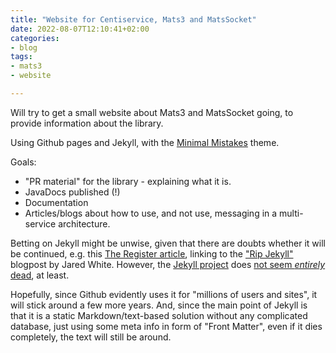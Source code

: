 ```yaml
---
title: "Website for Centiservice, Mats3 and MatsSocket"
date: 2022-08-07T12:10:41+02:00
categories:
- blog 
tags:
- mats3
- website

---
```

Will try to get a small website about Mats3 and MatsSocket going, to provide information about the library.

Using Github pages and Jekyll, with the [Minimal Mistakes](https://github.com/mmistakes/minimal-mistakes) theme.

Goals:

* "PR material" for the library - explaining what it is.
* JavaDocs published (!)
* Documentation
* Articles/blogs about how to use, and not use, messaging in a multi-service architecture.

Betting on Jekyll might be unwise, given that there are doubts whether it will be continued, e.g. this
[The Register article](https://www.theregister.com/2021/09/14/future_of_jekyll_project_engine/), linking to the
["Rip Jekyll"](https://www.bridgetownrb.com/future/rip-jekyll/) blogpost by Jared White. However, the
[Jekyll project](https://github.com/jekyll/jekyll)
does [not seem *entirely* dead](https://github.com/jekyll/jekyll/graphs/code-frequency), at least.

Hopefully, since Github evidently uses it for "millions of users and sites", it will stick around a few more years. And,
since the main point of Jekyll is that it is a static Markdown/text-based solution without any complicated database,
just using some meta info in form of "Front Matter", even if it dies completely, the text will still be around.